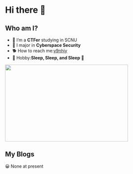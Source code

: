 # Hi there 👋



## Who am I?
- 🔭 I’m a **CTFer** studying in SCNU
- 🌱 I major in **Cyberspace Security**
- 🐕 How to reach me:[y9nhjy]()
- 💛 Hobby:**Sleep, Sleep, and Sleep** 🤤

<img src="https://github.com/y9nhjy/y9nhjy/smile.jpg" width="400" height="250">

## My Blogs
😀 None at present
